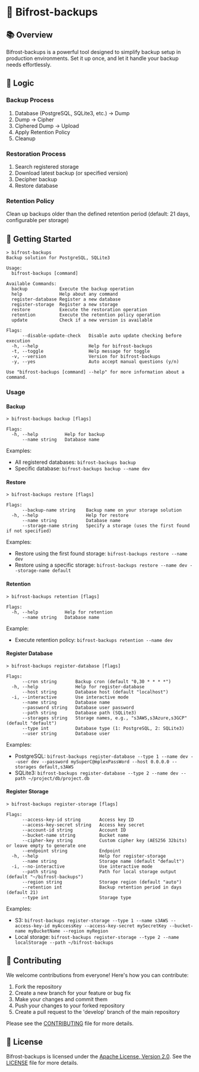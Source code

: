# 🌉 Bifrost-backups

## 📚 Overview

Bifrost-backups is a powerful tool designed to simplify backup setup in production environments. Set it up once, and let it handle your backup needs effortlessly.

## 🧠 Logic

### Backup Process
1. Database (PostgreSQL, SQLite3, etc.) → Dump
2. Dump → Cipher
3. Ciphered Dump → Upload
4. Apply Retention Policy
5. Cleanup

### Restoration Process
1. Search registered storage
2. Download latest backup (or specified version)
3. Decipher backup
4. Restore database

### Retention Policy
Clean up backups older than the defined retention period (default: 21 days, configurable per storage)

## 🚀 Getting Started

```shell
> bifrost-backups
Backup solution for PostgreSQL, SQLite3

Usage:
  bifrost-backups [command]

Available Commands:
  backup            Execute the backup operation
  help              Help about any command
  register-database Register a new database
  register-storage  Register a new storage
  restore           Execute the restoration operation
  retention         Execute the retention policy operation
  update            Check if a new version is available

Flags:
      --disable-update-check   Disable auto update checking before execution
  -h, --help                   Help for bifrost-backups
  -t, --toggle                 Help message for toggle
  -v, --version                Version for bifrost-backups
  -y, --yes                    Auto accept manual questions (y/n)

Use "bifrost-backups [command] --help" for more information about a command.
```

### Usage

#### Backup

```shell
> bifrost-backups backup [flags]

Flags:
  -h, --help          Help for backup
      --name string   Database name
```

Examples:
- All registered databases: `bifrost-backups backup`
- Specific database: `bifrost-backups backup --name dev`

#### Restore

```shell
> bifrost-backups restore [flags]

Flags:
      --backup-name string    Backup name on your storage solution
  -h, --help                  Help for restore
      --name string           Database name
      --storage-name string   Specify a storage (uses the first found if not specified)
```

Examples:
- Restore using the first found storage: `bifrost-backups restore --name dev`
- Restore using a specific storage: `bifrost-backups restore --name dev --storage-name default`

#### Retention

```shell
> bifrost-backups retention [flags]

Flags:
  -h, --help          Help for retention
      --name string   Database name
```

Example:
- Execute retention policy: `bifrost-backups retention --name dev`

#### Register Database

```shell
> bifrost-backups register-database [flags]

Flags:
      --cron string       Backup cron (default "0,30 * * * *")
  -h, --help              Help for register-database
      --host string       Database host (default "localhost")
  -i, --interactive       Use interactive mode
      --name string       Database name
      --password string   Database user password
      --path string       Database path (SQLite3)
      --storages string   Storage names, e.g., "s3AWS,s3Azure,s3GCP" (default "default")
      --type int          Database type (1: PostgreSQL, 2: SQLite3)
      --user string       Database user
```

Examples:
- PostgreSQL: `bifrost-backups register-database --type 1 --name dev --user dev --password mySuperC@mplexPassWord --host 0.0.0.0 --storages default,s3AWS`
- SQLite3: `bifrost-backups register-database --type 2 --name dev --path ~/project/db/project.db`

#### Register Storage

```shell
> bifrost-backups register-storage [flags]

Flags:
      --access-key-id string       Access key ID
      --access-key-secret string   Access key secret
      --account-id string          Account ID
      --bucket-name string         Bucket name
      --cipher-key string          Custom cipher key (AES256 32bits) or leave empty to generate one
      --endpoint string            Endpoint
  -h, --help                       Help for register-storage
      --name string                Storage name (default "default")
  -i, --no-interactive             Use interactive mode
      --path string                Path for local storage output (default "~/bifrost-backups")
      --region string              Storage region (default "auto")
      --retention int              Backup retention period in days (default 21)
      --type int                   Storage type
```

Examples:
- S3: `bifrost-backups register-storage --type 1 --name s3AWS --access-key-id myAccessKey --access-key-secret mySecretKey --bucket-name myBucketName --region myRegion`
- Local storage: `bifrost-backups register-storage --type 2 --name localStorage --path ~/bifrost-backups`

## 🤝 Contributing

We welcome contributions from everyone! Here's how you can contribute:

1. Fork the repository
2. Create a new branch for your feature or bug fix
3. Make your changes and commit them
4. Push your changes to your forked repository
5. Create a pull request to the 'develop' branch of the main repository

Please see the [CONTRIBUTING](CONTRIBUTING) file for more details.

## 📝 License

Bifrost-backups is licensed under the [Apache License, Version 2.0](http://www.apache.org/licenses/LICENSE-2.0). See the [LICENSE](LICENSE) file for more details.
